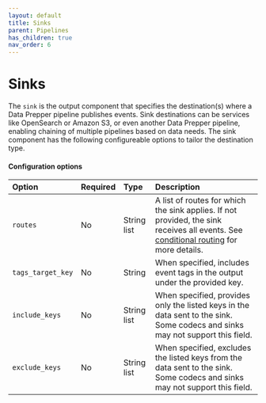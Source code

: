 ```yaml
---
layout: default
title: Sinks
parent: Pipelines
has_children: true
nav_order: 6
---
```


# Sinks

The `sink` is the output component that specifies the destination(s) where a Data Prepper pipeline publishes events. Sink destinations can be services like OpenSearch or Amazon S3, or even another Data Prepper pipeline, enabling chaining of multiple pipelines based on data needs. The sink component has the following configureable options to tailor the destination type. 

#### Configuration options

Option | Required | Type        | Description
:--- | :--- |:------------| :---
`routes` | No | String list | A list of routes for which the sink applies. If not provided, the sink receives all events. See [conditional routing]({{site.url}}{{site.baseurl}}/data-prepper/pipelines/pipelines#conditional-routing) for more details.
`tags_target_key` | No | String   | When specified, includes event tags in the output under the provided key.
`include_keys` | No | String list | When specified, provides only the listed keys in the data sent to the sink. Some codecs and sinks may not support this field. 
`exclude_keys` | No | String list | When specified, excludes the listed keys from the data sent to the sink. Some codecs and sinks may not support this field.
